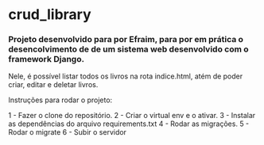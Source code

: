 # crud_library 

### Projeto desenvolvido para por Efraim, para por em prática o desencolvimento de de um sistema web desenvolvido com o framework Django.

 Nele, é possível listar todos os livros na rota indice.html, atém de poder criar, editar e deletar livros.

Instruções para rodar o projeto:

1 - Fazer o clone do repositório.
2 - Criar o virtual env e o ativar.
3 - Instalar as dependências do arquivo requirements.txt
4 - Rodar as migrações.
5 - Rodar o migrate
6 - Subir o servidor
